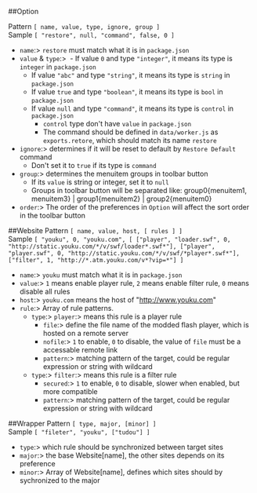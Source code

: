 ##Option

Pattern `[ name, value, type, ignore, group ]`</br>
Sample `[ "restore", null, "command", false, 0 ]`</br>

- `name`:> `restore` must match what it is in `package.json`
- `value` & `type`:> 
  - If value `0` and type `"integer"`, it means its type is `integer` in `package.json`
  - If value `"abc"` and type `"string"`, it means its type is `string` in `package.json`
  - If value `true` and type `"boolean"`, it means its type is `bool` in `package.json`
  - If value `null` and type `"command"`, it means its type is `control` in `package.json`
    - `control` type don't have `value` in `package.json`
    - The command should be defined in `data/worker.js` as `exports.retore`, which should match its name `restore`
- `ignore`:> determines if it will be reset to default by `Restore Default` command
  - Don't set it to `true` if its type is `command`
- `group`:> determines the menuitem groups in toolbar button
  - If its `value` is string or integer, set it to `null`
  - Groups in toolbar button will be separated like: group0{menuitem1, menuitem3} | group1{menuitem2} | group2{menuitem0}
- `order`:> The order of the preferences in `Option` will affect the sort order in the toolbar button

##Website
Pattern `[ name, value, host, [ rules ] ]`</br>
Sample `[ "youku", 0, "youku.com", [ ["player", "loader.swf", 0, "http://static.youku.com/*/v/swf/loader*.swf*"], ["player", "player.swf", 0, "http://static.youku.com/*/v/swf/*player*.swf*"], ["filter", 1, "http://*.atm.youku.com/v*?vip=*"] ]`</br>

- `name`:> `youku` must match what it is in `package.json`
- `value`:> `1` means enable player rule, `2` means enable filter rule, `0` means disable all rules
- `host`:> `youku.com` means the host of "http://www.youku.com"
- `rule`:> Array of rule patterns.
  - `type`:> `player`:> means this rule is a player rule
    - `file`:> define the file name of the modded flash player, which is hosted on a remote server
    - `nofile`:> `1` to enable, `0` to disable, the value of `file` must be a accessable remote link
    - `pattern`:> matching pattern of the target, could be regular expression or string with wildcard
  - `type`:> `filter`:> means this rule is a filter rule
    - `secured`:> `1` to enable, `0` to disable, slower when enabled, but more compatible
    - `pattern`:> matching pattern of the target, could be regular expression or string with wildcard

##Wrapper
Pattern `[ type, major, [minor] ]`</br>
Sample `[ "fileter", "youku", ["tudou"] ]`</br>

- `type`:> which rule should be synchronized between target sites
- `major`:> the base Website[name], the other sites depends on its preference
- `minor`:> Array of Website[name], defines which sites should by sychronized to the major
